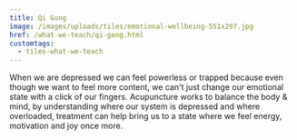 ```yaml
---
title: Qi Gong
image: /images/uploads/tiles/emotional-wellbeing-551x297.jpg
href: /what-we-teach/qi-gong.html
customtags:
  - tiles-what-we-teach
---
```

When we are depressed we can feel powerless or trapped because even though we want to feel more content, we can't just change our emotional state with a click of our fingers. Acupuncture works to balance the body & mind, by understanding where our system is depressed and where overloaded, treatment can help bring us to a state where we feel energy, motivation and joy once more.
